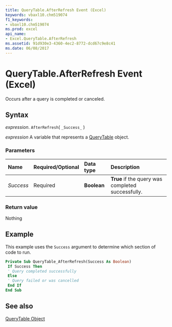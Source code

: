 ```yaml
---
title: QueryTable.AfterRefresh Event (Excel)
keywords: vbaxl10.chm519074
f1_keywords:
- vbaxl10.chm519074
ms.prod: excel
api_name:
- Excel.QueryTable.AfterRefresh
ms.assetid: 91d930e3-4360-4ec2-8772-dcd67c9e8c41
ms.date: 06/08/2017
---
```



# QueryTable.AfterRefresh Event (Excel)

Occurs after a query is completed or canceled.


## Syntax

 _expression_. `AfterRefresh`( `_Success_` )

 _expression_ A variable that represents a [QueryTable](Excel.QueryTable.md) object.


### Parameters



|Name|Required/Optional|Data type|Description|
|:-----|:-----|:-----|:-----|
| _Success_|Required| **Boolean**| **True** if the query was completed successfully.|

### Return value

Nothing


## Example

This example uses the  `Success` argument to determine which section of code to run.


```vb
Private Sub QueryTable_AfterRefresh(Success As Boolean) 
 If Success Then 
 ' Query completed successfully 
 Else 
 ' Query failed or was cancelled 
 End If 
End Sub
```


## See also


[QueryTable Object](Excel.QueryTable.md)

